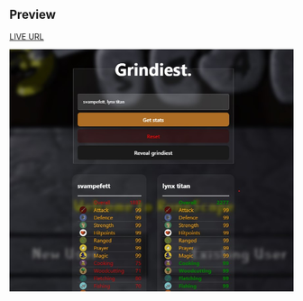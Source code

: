 ## Preview

[LIVE URL](https://lassespilling.github.io/osrs_api_testing/ "LIVE URL")

![alt text](https://github.com/lassespilling/osrs_api_testing/blob/main/thumbnail.jpg?raw=true)
